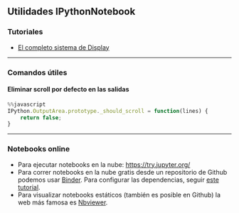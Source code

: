 ## Utilidades IPythonNotebook

### Tutoriales
- [El completo sistema de Display](http://nbviewer.jupyter.org/github/ipython/ipython/blob/2.x/examples/Notebook/Display%20System.ipynb#LaTeX)

______________________________

### Comandos útiles

#### Eliminar scroll por defecto en las salidas
```js
%%javascript
IPython.OutputArea.prototype._should_scroll = function(lines) {
    return false;
}
```


________________________________

### Notebooks online
- Para ejecutar notebooks en la nube: https://try.jupyter.org/
- Para correr notebooks en la nube gratis desde un repositorio de Github podemos usar [Binder](https://mybinder.org/). Para configurar las dependencias, seguir [este tutorial](http://mybinder.readthedocs.io/en/latest/using.html#preparing-a-repository-for-binder).
- Para visualizar notebooks estáticos (también es posible en Github) la web más famosa es [Nbviewer](http://nbviewer.jupyter.org/).






